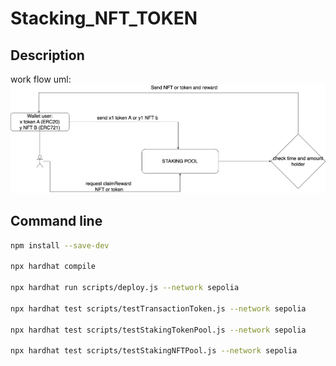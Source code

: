 # Stacking_NFT_TOKEN


## Description
work flow uml: 
![Alt text](work_flow.drawio.png)

## Command line

```bash
npm install --save-dev

npx hardhat compile

npx hardhat run scripts/deploy.js --network sepolia

npx hardhat test scripts/testTransactionToken.js --network sepolia

npx hardhat test scripts/testStakingTokenPool.js --network sepolia

npx hardhat test scripts/testStakingNFTPool.js --network sepolia

